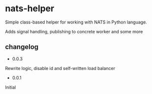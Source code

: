 # nats-helper
Simple class-based helper for working with NATS in Python language.

Adds signal handling, publishing to concrete worker and some more

## changelog
- 0.0.3 

Rewrite logic, disable id and self-written load balancer

- 0.0.1 

Initial